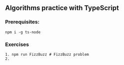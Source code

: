 ## Algorithms practice with TypeScript

### Prerequisites:
```
npm i -g ts-node
```

### Exercises
```
1. npm run FizzBuzz # FizzBuzz problem
2.
```
